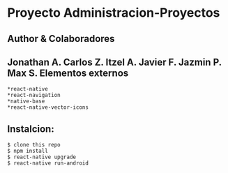 Proyecto Administracion-Proyectos
==============================
Author  & Colaboradores
-----------------------------
Jonathan A.
Carlos Z.
Itzel A.
Javier F.
Jazmin P.
Max S.
Elementos externos
-----------------
	*react-native
	*react-navigation
	*native-base
	*react-native-vector-icons

Instalcion:
-------------------

	$ clone this repo
	$ npm install
	$ react-native upgrade
	$ react-native run-android